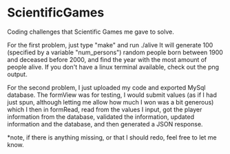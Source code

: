 # ScientificGames
Coding challenges that Scientific Games me gave to solve.

For the first problem, just type "make" and run ./alive <filename>
It will generate 100 (specified by a variable "num_persons") random
people born between 1900 and deceased before 2000, and find
the year with the most amount of people alive.
If you don't have a linux terminal available, check out the png output.

For the second problem, I just uploaded my code and exported MySql database.
The formView was for testing, I would submit values (as if I had just spun,
although letting me allow how much I won was a bit generous) which I then
in formRead, read from the values I input, got the player information from 
the database, validated the information, updated information and the database, 
and then generated a JSON response.

*note, if there is anything missing, or that I should redo, feel free to let
me know.
 
